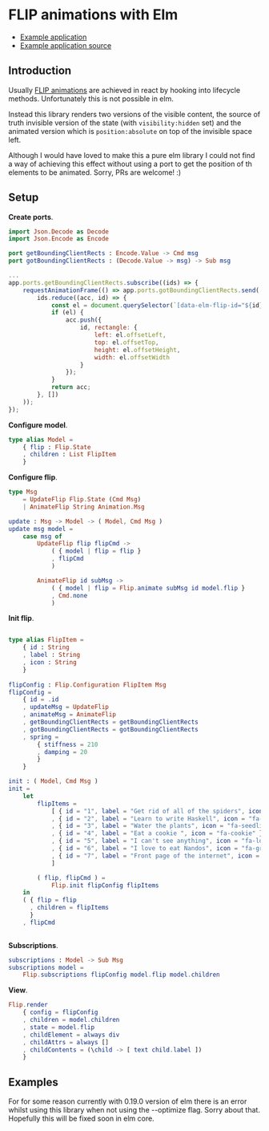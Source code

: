 # FLIP animations with Elm

- [Example application](https://eddylane.github.io/elm-flip-animation)
- [Example application source](https://github.com/EddyLane/elm-flip-animation/tree/master/examples)

## Introduction

Usually [FLIP animations](https://medium.com/developers-writing/animating-the-unanimatable-1346a5aab3cd) are achieved in 
react by hooking into lifecycle methods. Unfortunately this is not possible in elm. 

Instead this library renders two versions of the visible content, the source of truth invisible version of the state
(with `visibility:hidden` set) and the animated version which is `position:absolute` on top of the invisible space left.

Although I would have loved to make this a pure elm library I could not find a way of achieving this effect without using 
a port to get the position of th elements to be animated. Sorry, PRs are welcome! :)

## Setup

__Create ports__.

```elm
import Json.Decode as Decode
import Json.Encode as Encode

port getBoundingClientRects : Encode.Value -> Cmd msg
port gotBoundingClientRects : (Decode.Value -> msg) -> Sub msg

```

```javascript
...
app.ports.getBoundingClientRects.subscribe((ids) => {
    requestAnimationFrame(() => app.ports.gotBoundingClientRects.send(
        ids.reduce((acc, id) => {
            const el = document.querySelector(`[data-elm-flip-id="${id}"]`);
            if (el) {
                acc.push({
                    id, rectangle: {
                        left: el.offsetLeft,
                        top: el.offsetTop,
                        height: el.offsetHeight,
                        width: el.offsetWidth
                    }
                });
            }
            return acc;
        }, [])
    ));
});
```

__Configure model__.
```elm
type alias Model =
    { flip : Flip.State
    , children : List FlipItem
    }
```

__Configure flip__.
```elm
type Msg
    = UpdateFlip Flip.State (Cmd Msg)
    | AnimateFlip String Animation.Msg

update : Msg -> Model -> ( Model, Cmd Msg )
update msg model =
    case msg of
        UpdateFlip flip flipCmd ->
            ( { model | flip = flip }
            , flipCmd
            )

        AnimateFlip id subMsg ->
            ( { model | flip = Flip.animate subMsg id model.flip }
            , Cmd.none
            )
```

__Init flip__.
```elm

type alias FlipItem =
    { id : String
    , label : String
    , icon : String
    }
    
flipConfig : Flip.Configuration FlipItem Msg
flipConfig =
    { id = .id
    , updateMsg = UpdateFlip
    , animateMsg = AnimateFlip
    , getBoundingClientRects = getBoundingClientRects
    , gotBoundingClientRects = gotBoundingClientRects
    , spring =
        { stiffness = 210
        , damping = 20
        }
    }

init : ( Model, Cmd Msg )
init =
    let
        flipItems =
            [ { id = "1", label = "Get rid of all of the spiders", icon = "fa-spider" }
            , { id = "2", label = "Learn to write Haskell", icon = "fa-language" }
            , { id = "3", label = "Water the plants", icon = "fa-seedling" }
            , { id = "4", label = "Eat a cookie ", icon = "fa-cookie" }
            , { id = "5", label = "I can't see anything", icon = "fa-low-vision" }
            , { id = "6", label = "I love to eat Nandos", icon = "fa-grin-hearts" }
            , { id = "7", label = "Front page of the internet", icon = "fa-globe" }
            ]

        ( flip, flipCmd ) =
            Flip.init flipConfig flipItems
    in
    ( { flip = flip
      , children = flipItems
      }
    , flipCmd
    
```

__Subscriptions__.

```elm
subscriptions : Model -> Sub Msg
subscriptions model =
    Flip.subscriptions flipConfig model.flip model.children

```

__View__.
```elm
Flip.render
    { config = flipConfig
    , children = model.children
    , state = model.flip
    , childElement = always div
    , childAttrs = always []
    , childContents = (\child -> [ text child.label ])
    }
```

## Examples

For for some reason currently with 0.19.0 version of elm there is an error whilst using this library when not using the 
--optimize flag. Sorry about that. Hopefully this will be fixed soon in elm core.